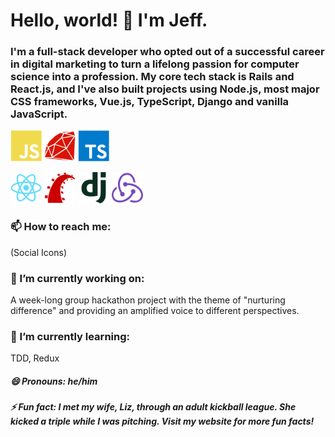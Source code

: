# Hello, world! 👋 I'm Jeff.

### I'm a full-stack developer who opted out of a successful career in digital marketing to turn a lifelong passion for computer science into a profession. My core tech stack is Rails and React.js, and I've also built projects using Node.js, most major CSS frameworks, Vue.js, TypeScript, Django and vanilla JavaScript.

<img src="https://github.com/devicons/devicon/blob/master/icons/javascript/javascript-plain.svg" alt="JavaScript Logo" width="50" height="50" /> <img src="https://github.com/devicons/devicon/blob/master/icons/ruby/ruby-plain.svg" alt="Ruby Logo" width="50" height="50" /> <img src="https://github.com/devicons/devicon/blob/master/icons/typescript/typescript-plain.svg" alt="TypeScript Logo" width="50" height="50" />

<img src="https://github.com/devicons/devicon/blob/master/icons/react/react-original.svg" alt="React Logo" height="50" width="50" /> <img src="https://github.com/devicons/devicon/blob/master/icons/rails/rails-plain.svg" alt="Rails Logo" width="50" height="50" /> <img src="https://github.com/devicons/devicon/blob/master/icons/django/django-plain.svg" alt="Django Logo" width="50" height="50" /> <img src="https://github.com/devicons/devicon/blob/master/icons/redux/redux-original.svg" alt="Redux Logo" width="50" height="50" />

### 📫 How to reach me:
(Social Icons)

### 🔭 I’m currently working on: 
A week-long group hackathon project with the theme of "nurturing difference" and providing an amplified voice to different perspectives.

### 🌱 I’m currently learning: 
TDD, Redux

##### 😄 Pronouns: he/him
##### ⚡ Fun fact: I met my wife, Liz, through an adult kickball league. She kicked a triple while I was pitching. Visit my website for more fun facts!

<!--
**gjeffgolden/gjeffgolden** is a ✨ _special_ ✨ repository because its `README.md` (this file) appears on your GitHub profile.

Here are some ideas to get you started:

- 🔭 I’m currently working on ...
- 🌱 I’m currently learning ...
- 👯 I’m looking to collaborate on ...
- 🤔 I’m looking for help with ...
- 💬 Ask me about ...
- 📫 How to reach me: ...
- 😄 Pronouns: ...
- ⚡ Fun fact: ...
-->
